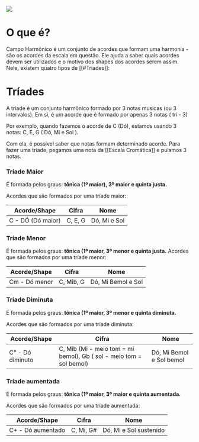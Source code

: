 ![](../../Images/Geral/Estrutura/Pasted%20image%2020240607114645.png)

# **O que é?**

Campo Harmônico é um conjunto de acordes que formam uma harmonia - são os acordes da escala em questão. Ele ajuda a saber quais acordes devem ser utilizados e o motivo dos shapes dos acordes serem assim. Nele, existem quatro tipos de [[#Triades]]:

	
# **Tríades**

A tríade é um conjunto harmônico formado por 3 notas musicas (ou 3 intervalos). 
Em si, é um acorde que é formado por apenas 3 notas ( tri - 3)



Por exemplo, quando fazemos o acorde de C (Dó), estamos usando 3 notas:
C, E, G ( Dó, Mi e Sol ).

Com ela, é possível saber que notas formam determinado acorde. Para fazer uma tríade, pegamos uma nota da [[Escala Cromática]] e pulamos 3 notas.

### Tríade Maior
É formada pelos graus: **tônica (1º maior), 3º maior e quinta justa.**

Acordes que são formados por uma tríade maior:

| Acorde/Shape      | Cifra   | Nome         |
| ----------------- | ------- | ------------ |
| C - DÓ (Dó maior) | C, E, G | Dó, Mi e Sol |


### Tríade Menor
É formada pelos graus: **tônica (1º maior, 3º menor e quinta justa.**
Acordes que são formados por uma tríade menor:

| Acorde/Shape  | Cifra     | Nome               |
| ------------- | --------- | ------------------ |
| Cm - Dó menor | C, Mib, G | Dó, Mi Bemol e Sol |


### Tríade Diminuta
É formada pelos graus: **tônica (1º maior, 3º menor e quinta diminuta.**

Acordes que são formados por uma tríade diminuta:

| Acorde/Shape     | Cifra                                                               | Nome                     |
| ---------------- | ------------------------------------------------------------------- | ------------------------ |
| C° - Dó diminuto | C, Mib (Mi - meio tom = mi bemol), Gb ( sol - meio tom = sol bemol) | Dó, Mi Bemol e Sol bemol |


### Tríade aumentada
É formada pelos graus: **tônica (1º maior, 3º maior e quinta aumentada.**

Acordes que são formados por uma tríade aumentada:

| Acorde/Shape      | Cifra     | Nome                   |
| ----------------- | --------- | ---------------------- |
| C+ - Dó aumentado | C, Mi, G# | Dó, Mi e Sol sustenido |
